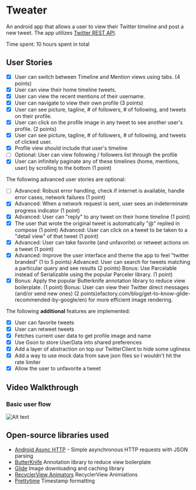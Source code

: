 # Tweater

An android app that allows a user to view their Twitter timeline and post a new tweet. The app utilizes [Twitter REST API](https://dev.twitter.com/rest/public).

Time spent: 10 hours spent in total

## User Stories

- [x] User can switch between Timeline and Mention views using tabs. (4 points)
- [x] User can view their home timeline tweets.
- [x] User can view the recent mentions of their username.
- [x] User can navigate to view their own profile (3 points)
- [x] User can see picture, tagline, # of followers, # of following, and tweets on their profile.
- [x] User can click on the profile image in any tweet to see another user's profile. (2 points)
- [x] User can see picture, tagline, # of followers, # of following, and tweets of clicked user.
- [x] Profile view should include that user's timeline
- [ ] Optional: User can view following / followers list through the profile
- [x] User can infinitely paginate any of these timelines (home, mentions, user) by scrolling to the bottom (1 point)

The following advanced user stories are optional:

- [ ] Advanced: Robust error handling, check if internet is available, handle error cases, network failures (1 point)
- [x] Advanced: When a network request is sent, user sees an indeterminate progress indicator (1 point)
- [x] Advanced: User can "reply" to any tweet on their home timeline (1 point)
- [x] The user that wrote the original tweet is automatically "@" replied in compose (1 point)
Advanced: User can click on a tweet to be taken to a "detail view" of that tweet (1 point)
- [x] Advanced: User can take favorite (and unfavorite) or retweet actions on a tweet (1 point)
- [x] Advanced: Improve the user interface and theme the app to feel "twitter branded" (1 to 5 points)
Advanced: User can search for tweets matching a particular query and see results (2 points)
Bonus: Use Parcelable instead of Serializable using the popular Parceler library. (1 point)
- [x] Bonus: Apply the popular Butterknife annotation library to reduce view boilerplate. (1 point)
Bonus: User can view their Twitter direct messages (and/or send new ones) (2 points)efactory.com/blog/get-to-know-glide-recommended-by-google/en) for more efficient image rendering.

The following **additional** features are implemented:

- [x] User can favorite tweets
- [x] User can retweet tweets
- [x] Fetches current user data to get profile image and name
- [x] Use Gson to store UserData into shared preferences
- [x] Add a layer of abstraction on top our TwitterClient to hide some ugliness
- [x] Add a way to use mock data from save json files so I wouldn't hit the rate limiter
- [x] Allow the user to unfavorite a tweet

## Video Walkthrough 

### Basic user flow
![Alt text](/demos/twitter_flow.gif)

## Open-source libraries used

- [Android Async HTTP](https://github.com/loopj/android-async-http) - Simple asynchronous HTTP requests with JSON parsing
- [ButterKnife](http://jakewharton.github.io/butterknife/) Annotation library to reduce view boilerplate
- [Glide](https://github.com/bumptech/glide) Image downloading and caching library 
- [RecyclerView Animators](https://github.com/wasabeef/recyclerview-animators) RecyclerView Animiations
- [Prettytime](http://www.ocpsoft.org/prettytime/) Timestamp formatting
